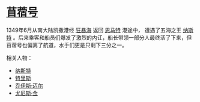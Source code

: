# [苜蓿号](../船只/苜蓿号.md)

1349年6月从南大陆凯撒港经 [狂暴海](../地区/狂暴海.md) 返回 [恩马特](../地区/恩马特.md) 港途中，
遭遇了五海之王 [纳斯特](../龙套/纳斯特.md) 。后来乘客和船员们爆发了激烈的内讧，船长带领一部分人最终活了下来，但苜蓿号也偏离了航道，水手们更是只剩下三分之一。

相关人物：
+ [纳斯特](../龙套/纳斯特.md)
+ [特里斯](../人物/特里斯.md)
+ [乔伊斯·迈尔](../龙套/乔伊斯·迈尔.md)
+ [尤尼斯·金](../龙套/尤尼斯·金.md)
